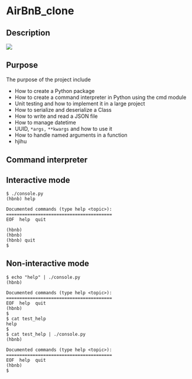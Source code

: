 # AirBnB_clone


## Description
![](https://camo.githubusercontent.com/97788fc5310cea2961d9d8dbfa9cb4b6aacd420eb1efb27372af451d7f04b7a7/68747470733a2f2f692e696d6775722e636f6d2f6f764d4e79455a2e706e67)
## Purpose
 The purpose of the project include
* How to create a Python package
* How to create a command interpreter in Python using the cmd module
* Unit testing and how to implement it in a large project
* How to serialize and deserialize a Class
* How to write and read a JSON file
* How to manage datetime
* UUID, `*args,` `**kwargs` and how to use it
* How to handle named arguments in a function
* hjihu
## Command interpreter
## Interactive mode
```
$ ./console.py
(hbnb) help

Documented commands (type help <topic>):
========================================
EOF  help  quit

(hbnb) 
(hbnb) 
(hbnb) quit
$
```
## Non-interactive mode
```
$ echo "help" | ./console.py
(hbnb)

Documented commands (type help <topic>):
========================================
EOF  help  quit
(hbnb) 
$
$ cat test_help
help
$
$ cat test_help | ./console.py
(hbnb)

Documented commands (type help <topic>):
========================================
EOF  help  quit
(hbnb) 
$
```
